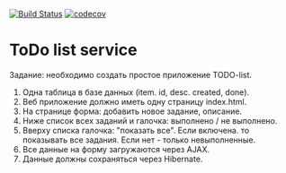 [![Build Status](https://travis-ci.org/vermucht/todo-list.svg?branch=master)](https://travis-ci.org/vermucht/todo-list)
[![codecov](https://codecov.io/gh/vermucht/todo-list/branch/master/graph/badge.svg)](https://codecov.io/gh/vermucht/todo-list)
# ToDo list service

Задание: необходимо создать простое приложение TODO-list.
1. Одна таблица в базе данных (item. id, desc. created, done).
1. Веб приложение должно иметь одну страницу index.html. 
1. На странице форма: добавить новое задание, описание.
1. Ниже список всех заданий и галочка: выполнено / не выполнено.
1. Вверху списка галочка: "показать все". Если включена. то показывать все задания. Если нет - только невыполненные.
1. Все данные на форму загружаются через AJAX.
1. Данные должны сохраняться через Hibernate.
